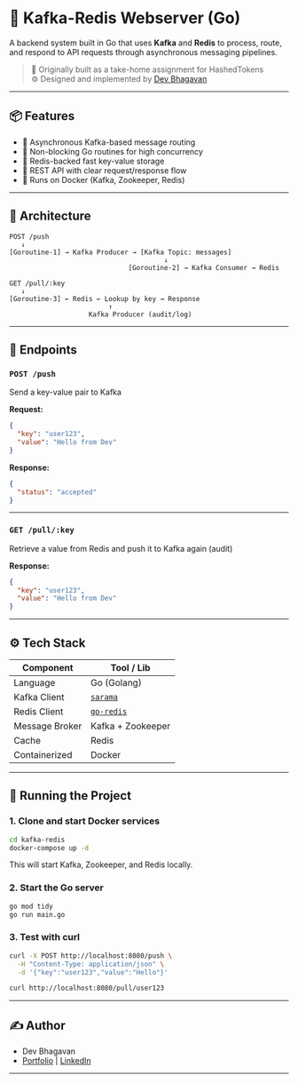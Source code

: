 # 🔄 Kafka-Redis Webserver (Go)

A backend system built in Go that uses **Kafka** and **Redis** to process, route, and respond to API requests through asynchronous messaging pipelines.

> 🧠 Originally built as a take-home assignment for HashedTokens  
> ⚙️ Designed and implemented by [Dev Bhagavan](https://dev-bhagavan.vercel.app)

---

## 📦 Features

- 🧵 Asynchronous Kafka-based message routing
- 🧠 Non-blocking Go routines for high concurrency
- 💾 Redis-backed fast key-value storage
- 🚀 REST API with clear request/response flow
- 🐳 Runs on Docker (Kafka, Zookeeper, Redis)

---

## 🧱 Architecture

```
POST /push
   ↓
[Goroutine-1] → Kafka Producer → [Kafka Topic: messages]
                                       ↓
                              [Goroutine-2] → Kafka Consumer → Redis

GET /pull/:key
   ↓
[Goroutine-3] ← Redis ← Lookup by key → Response
                         ↑
                    Kafka Producer (audit/log)
```

---

## 📮 Endpoints

### `POST /push`

Send a key-value pair to Kafka

**Request:**

```json
{
  "key": "user123",
  "value": "Hello from Dev"
}
```

**Response:**
```json
{
  "status": "accepted"
}
```

---

### `GET /pull/:key`

Retrieve a value from Redis and push it to Kafka again (audit)

**Response:**
```json
{
  "key": "user123",
  "value": "Hello from Dev"
}
```

---

## ⚙️ Tech Stack

| Component      | Tool / Lib                     |
|----------------|--------------------------------|
| Language       | Go (Golang)                    |
| Kafka Client   | [`sarama`](https://github.com/Shopify/sarama) |
| Redis Client   | [`go-redis`](https://github.com/redis/go-redis) |
| Message Broker | Kafka + Zookeeper              |
| Cache          | Redis                          |
| Containerized  | Docker                         |

---

## 🚀 Running the Project

### 1. Clone and start Docker services

```bash
cd kafka-redis
docker-compose up -d
```

This will start Kafka, Zookeeper, and Redis locally.

### 2. Start the Go server

```bash
go mod tidy
go run main.go
```

### 3. Test with curl

```bash
curl -X POST http://localhost:8080/push \
  -H "Content-Type: application/json" \
  -d '{"key":"user123","value":"Hello"}'

curl http://localhost:8080/pull/user123
```

---

## ✍️ Author

- Dev Bhagavan  
- [Portfolio](https://dev-bhagavan.vercel.app) | [LinkedIn](https://www.linkedin.com/in/dev-bhagavan)  

---
